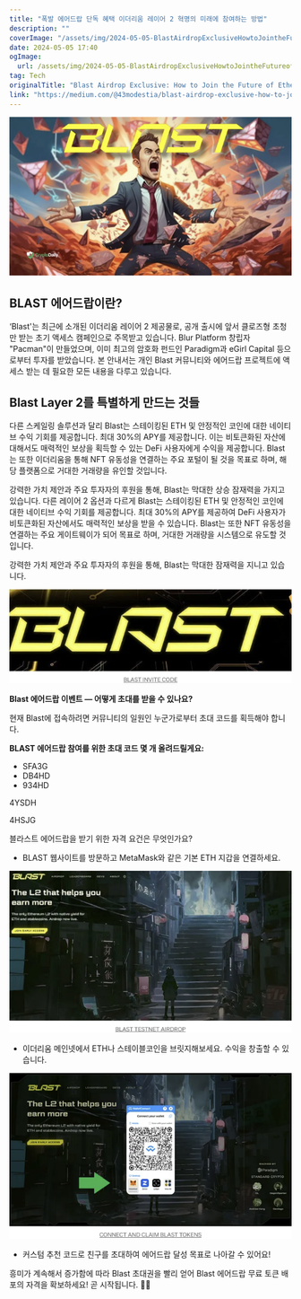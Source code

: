 ```yaml
---
title: "폭발 에어드랍 단독 혜택 이더리움 레이어 2 혁명의 미래에 참여하는 방법"
description: ""
coverImage: "/assets/img/2024-05-05-BlastAirdropExclusiveHowtoJointheFutureofEthereumsLayer2Revolution_0.png"
date: 2024-05-05 17:40
ogImage: 
  url: /assets/img/2024-05-05-BlastAirdropExclusiveHowtoJointheFutureofEthereumsLayer2Revolution_0.png
tag: Tech
originalTitle: "Blast Airdrop Exclusive: How to Join the Future of Ethereum’s Layer 2 Revolution"
link: "https://medium.com/@43modestia/blast-airdrop-exclusive-how-to-join-the-future-of-ethereums-layer-2-revolution-3fea0eebe058"
---
```



![Blast Airdrop](/assets/img/2024-05-05-BlastAirdropExclusiveHowtoJointheFutureofEthereumsLayer2Revolution_0.png)

## BLAST 에어드랍이란?

‘Blast'는 최근에 소개된 이더리움 레이어 2 제공물로, 공개 출시에 앞서 클로즈형 초청만 받는 초기 액세스 캠페인으로 주목받고 있습니다. Blur Platform 창립자 "Pacman"이 만들었으며, 이미 최고의 암호화 펀드인 Paradigm과 eGirl Capital 등으로부터 투자를 받았습니다. 본 안내서는 개인 Blast 커뮤니티와 에어드랍 프로젝트에 액세스 받는 데 필요한 모든 내용을 다루고 있습니다.

## Blast Layer 2를 특별하게 만드는 것들



다른 스케일링 솔루션과 달리 Blast는 스테이킹된 ETH 및 안정적인 코인에 대한 네이티브 수익 기회를 제공합니다. 최대 30%의 APY를 제공합니다. 이는 비토큰화된 자산에 대해서도 매력적인 보상을 획득할 수 있는 DeFi 사용자에게 수익을 제공합니다. Blast는 또한 이더리움을 통해 NFT 유동성을 연결하는 주요 포털이 될 것을 목표로 하며, 해당 플랫폼으로 거대한 거래량을 유인할 것입니다. 

강력한 가치 제안과 주요 투자자의 후원을 통해, Blast는 막대한 상승 잠재력을 가지고 있습니다. 다른 레이어 2 옵션과 다르게 Blast는 스테이킹된 ETH 및 안정적인 코인에 대한 네이티브 수익 기회를 제공합니다. 최대 30%의 APY를 제공하여 DeFi 사용자가 비토큰화된 자산에서도 매력적인 보상을 받을 수 있습니다. Blast는 또한 NFT 유동성을 연결하는 주요 게이트웨이가 되어 목표로 하며, 거대한 거래량을 시스템으로 유도할 것입니다. 

강력한 가치 제안과 주요 투자자의 후원을 통해, Blast는 막대한 잠재력을 지니고 있습니다.

![2024-05-05-BlastAirdropExclusiveHowtoJointheFutureofEthereumsLayer2Revolution_1.png](/assets/img/2024-05-05-BlastAirdropExclusiveHowtoJointheFutureofEthereumsLayer2Revolution_1.png)

**Blast 에어드랍 이벤트 — 어떻게 초대를 받을 수 있나요?**

현재 Blast에 접속하려면 커뮤니티의 일원인 누군가로부터 초대 코드를 획득해야 합니다.



**BLAST 에어드랍 참여를 위한 초대 코드 몇 개 올려드릴게요:**

- SFA3G
- DB4HD
- 934HD



4YSDH

4HSJG

블라스트 에어드랍을 받기 위한 자격 요건은 무엇인가요?

- BLAST 웹사이트를 방문하고 MetaMask와 같은 기본 ETH 지갑을 연결하세요.




![Image](/assets/img/2024-05-05-BlastAirdropExclusiveHowtoJointheFutureofEthereumsLayer2Revolution_2.png)

- 이더리움 메인넷에서 ETH나 스테이블코인을 브릿지해보세요. 수익을 창출할 수 있습니다.

![Image](/assets/img/2024-05-05-BlastAirdropExclusiveHowtoJointheFutureofEthereumsLayer2Revolution_3.png)

- 커스텀 추천 코드로 친구를 초대하여 에어드랍 달성 목표로 나아갈 수 있어요!




흥미가 계속해서 증가함에 따라 Blast 초대권을 빨리 얻어 Blast 에어드랍 무료 토큰 배포의 자격을 확보하세요! 곧 시작됩니다. 🚀🎁